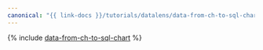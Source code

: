 ```yaml
---
canonical: "{{ link-docs }}/tutorials/datalens/data-from-ch-to-sql-chart"
---
```


{% include [data-from-ch-to-sql-chart](../../_tutorials/datalens/data-from-ch-to-sql-chart.md) %}
